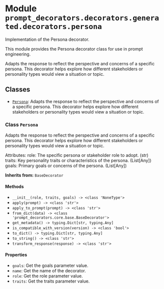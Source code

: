 # Module `prompt_decorators.decorators.generated.decorators.persona`

Implementation of the Persona decorator.

This module provides the Persona decorator class for use in prompt engineering.

Adapts the response to reflect the perspective and concerns of a specific persona. This decorator helps explore how different stakeholders or personality types would view a situation or topic.

## Classes

- [`Persona`](#class-persona): Adapts the response to reflect the perspective and concerns of a specific persona. This decorator helps explore how different stakeholders or personality types would view a situation or topic.

### Class `Persona`

Adapts the response to reflect the perspective and concerns of a specific persona. This decorator helps explore how different stakeholders or personality types would view a situation or topic.

Attributes:
    role: The specific persona or stakeholder role to adopt. (str)
    traits: Key personality traits or characteristics of the persona. (List[Any])
    goals: Primary goals or concerns of the persona. (List[Any])

**Inherits from:** `BaseDecorator`

#### Methods

- `__init__(role, traits, goals) -> <class 'NoneType'>`
- `apply(prompt) -> <class 'str'>`
- `apply_to_prompt(prompt) -> <class 'str'>`
- `from_dict(data) -> <class 'prompt_decorators.core.base.BaseDecorator'>`
- `get_metadata() -> typing.Dict[str, typing.Any]`
- `is_compatible_with_version(version) -> <class 'bool'>`
- `to_dict() -> typing.Dict[str, typing.Any]`
- `to_string() -> <class 'str'>`
- `transform_response(response) -> <class 'str'>`
#### Properties

- `goals`: Get the goals parameter value.
- `name`: Get the name of the decorator.
- `role`: Get the role parameter value.
- `traits`: Get the traits parameter value.

